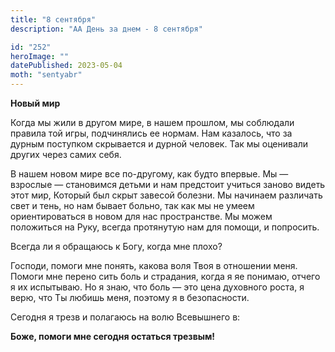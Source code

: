 ```yaml
---
title: "8 сентября"
description: "АА День за днем - 8 сентября"

id: "252"
heroImage: ""
datePublished: 2023-05-04
moth: "sentyabr"
---
```


**Новый мир**

Когда мы жили в другом мире, в нашем прошлом, мы соблюдали правила той игры,
подчинялись ее нормам. Нам казалось, что за дурным поступком скрывается и
дурной человек. Так мы оценивали других через самих себя.

В нашем новом мире все по-другому, как будто впервые. Мы — взрослые —
становимся детьми и нам предстоит учиться заново видеть этот мир, Который был
скрыт завесой болезни. Мы начинаем различать свет и тень, но нам бывает
больно, так как мы не умеем ориентироваться в новом для нас пространстве. Мы
можем положиться на Руку, всегда протянутую нам для помощи, и попросить.

Всегда ли я обращаюсь к Богу, когда мне плохо?

Господи, помоги мне понять, какова воля Твоя в отношении меня. Помоги мне
перено сить боль и страдания, когда я яе понимаю, отчего я их испытываю. Но я
знаю, что боль — это цена духовного роста, я верю, что Ты любишь меня, поэтому
я в безопасности.

Сегодня я трезв и полагаюсь на волю Всевышнего в:

**Боже, помоги мне сегодня остаться трезвым!**
